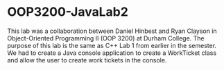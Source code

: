# OOP3200-JavaLab2
This lab was a collaboration between Daniel Hinbest and Ryan Clayson in Object-Oriented Programming II (OOP 3200) at Durham College. The purpose of this lab is the same as C++ Lab 1 from earlier in the semester. We had to create a Java console application to create a WorkTicket class and allow the user to create work tickets in the console.
